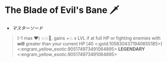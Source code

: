 # **The Blade of Evil's Bane** 🗡️ 
- *マスターソード*

> (-1 max ❤️) 💥💥🎯, gains +💥 x LVL if at full HP or fighting enemies with __will__ greater than your current HP [40 <:gold:1058304371940655185>]
<:engram_yellow_exotic:905174973491064895> __LEGENDARY__ <:engram_yellow_exotic:905174973491064895>
